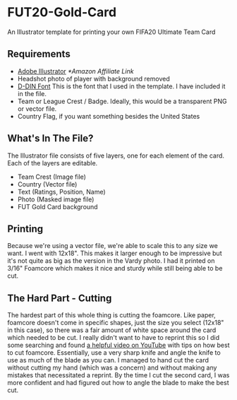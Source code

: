 # FUT20-Gold-Card
An Illustrator template for printing your own FIFA20 Ultimate Team Card

## Requirements

- [Adobe Illustrator](https://amzn.to/39Kbjou) _*Amazon Affiliate Link_
- Headshot photo of player with background removed
- [D-DIN Font](https://www.fontsquirrel.com/fonts/d-din) This is the font that I used in the template. I have included it in the file.
- Team or League Crest / Badge. Ideally, this would be a transparent PNG or vector file.
- Country Flag, if you want something besides the United States

## What's In The File?

The Illustrator file consists of five layers, one for each element of the card. Each of the layers are editable.

- Team Crest (Image file)
- Country (Vector file)
- Text (Ratings, Position, Name)
- Photo (Masked image file)
- FUT Gold Card background

## Printing

Because we're using a vector file, we're able to scale this to any size we want. I went with 12x18". This makes it larger enough to be impressive but it's not quite as big as the version in the Vardy photo. I had it printed on 3/16" Foamcore which makes it nice and sturdy while still being able to be cut.

## The Hard Part - Cutting

The hardest part of this whole thing is cutting the foamcore. Like paper, foamcore doesn't come in specific shapes, just the size you select (12x18" in this case), so there was a fair amount of white space around the card which needed to be cut. I really didn't want to have to reprint this so I did some searching and found [a helpful video on YouTube](https://www.youtube.com/watch?v=Kh-VzEX1pis) with tips on how best to cut foamcore. Essentially, use a very sharp knife and angle the knife to use as much of the blade as you can. I managed to hand cut the card without cutting my hand (which was a concern) and without making any mistakes that necessitated a reprint. By the time I cut the second card, I was more confident and had figured out how to angle the blade to make the best cut.
